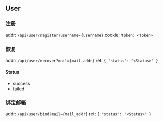 ## User
### 注册
addr: `/api/user/register?username={username}`
cookie: `token: <token>`

### 恢复

addr: `/api/user/recover?mail={mail_addr}`
ret: `{ "status": "<Status>" }`

#### Status
- success
- failed

### 绑定邮箱

addr: `/api/user/bind?mail={mail_addr}`
ret: `{ "status": "<Status>" }`

